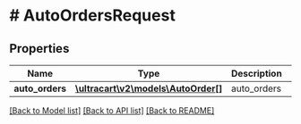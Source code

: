 # # AutoOrdersRequest

## Properties

Name | Type | Description | Notes
------------ | ------------- | ------------- | -------------
**auto_orders** | [**\ultracart\v2\models\AutoOrder[]**](AutoOrder.md) | auto_orders | [optional]

[[Back to Model list]](../../README.md#models) [[Back to API list]](../../README.md#endpoints) [[Back to README]](../../README.md)

